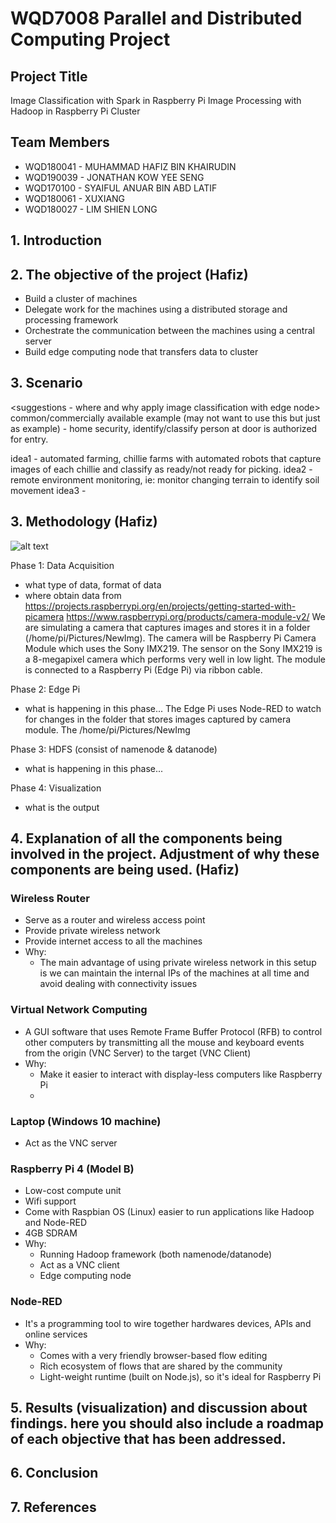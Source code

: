 # WQD7008 Parallel and Distributed Computing Project

## Project Title
Image Classification with Spark in Raspberry Pi
Image Processing with Hadoop in Raspberry Pi Cluster

## Team Members
- WQD180041 - MUHAMMAD HAFIZ BIN KHAIRUDIN
- WQD190039 - JONATHAN KOW YEE SENG
- WQD170100 - SYAIFUL ANUAR BIN ABD LATIF
- WQD180061 - XUXIANG
- WQD180027 - LIM SHIEN LONG

## 1. Introduction


## 2. The objective of the project (Hafiz)
- Build a cluster of machines
- Delegate work for the machines using a distributed storage and processing framework
- Orchestrate the communication between the machines using a central server
- Build edge computing node that transfers data to cluster

## 3. Scenario
<suggestions - where and why apply image classification with edge node>
common/commercially available example (may not want to use this but just as example) - home security, identify/classify person at door is authorized for entry.

idea1 - automated farming, chillie farms with automated robots that capture images of each chillie and classify as ready/not ready for picking. 
idea2 - remote environment monitoring, ie: monitor changing terrain to identify soil movement
idea3 - 

## 3. Methodology (Hafiz)
![alt text](https://github.com/shienlong/parallel/blob/master/Archi04.PNG)


Phase 1: Data Acquisition

- what type of data, format of data
- where obtain data from
https://projects.raspberrypi.org/en/projects/getting-started-with-picamera
https://www.raspberrypi.org/products/camera-module-v2/
We are simulating a camera that captures images and stores it in a folder (/home/pi/Pictures/NewImg). The camera will be Raspberry Pi Camera Module which uses the Sony IMX219. The sensor on the Sony IMX219 is a 8-megapixel camera which performs very well in low light. The module is connected to a Raspberry Pi (Edge Pi) via ribbon cable. 

Phase 2: Edge Pi

- what is happening in this phase...
The Edge Pi uses Node-RED to watch for changes in the folder that stores images captured by camera module. The 
/home/pi/Pictures/NewImg

Phase 3: HDFS (consist of namenode & datanode)

- what is happening in this phase...

Phase 4: Visualization

- what is the output


## 4. Explanation of all the components being involved in the project. Adjustment of why these components are being used. (Hafiz)

### Wireless Router
- Serve as a router and wireless access point
- Provide private wireless network
- Provide internet access to all the machines
- Why:
  - The main advantage of using private wireless network in this setup is we can maintain the internal IPs of the machines at all time and avoid dealing with connectivity issues

### Virtual Network Computing
- A GUI software that uses Remote Frame Buffer Protocol (RFB) to control other computers by transmitting all the mouse and keyboard events from the origin (VNC Server) to the target (VNC Client)
- Why:
  - Make it easier to interact with display-less computers like Raspberry Pi
  - 

### Laptop (Windows 10 machine)
- Act as the VNC server

### Raspberry Pi 4 (Model B)
- Low-cost compute unit
- Wifi support
- Come with Raspbian OS (Linux) easier to run applications like Hadoop and Node-RED
- 4GB SDRAM
- Why:
  - Running Hadoop framework (both namenode/datanode)
  - Act as a VNC client
  - Edge computing node

### Node-RED
- It's a programming tool to wire together hardwares devices, APIs and online services
- Why:
  - Comes with a very friendly browser-based flow editing
  - Rich ecosystem of flows that are shared by the community
  - Light-weight runtime (built on Node.js), so it's ideal for Raspberry Pi 


## 5. Results (visualization) and discussion about findings. here you should also include a roadmap of each objective that has been addressed.


## 6. Conclusion

## 7. References

